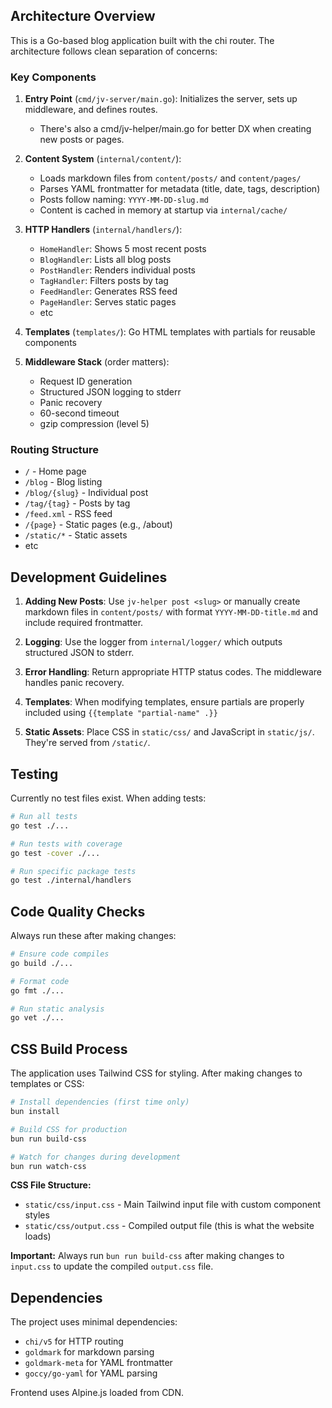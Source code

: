 ## Architecture Overview

This is a Go-based blog application built with the chi router. The architecture follows clean separation of concerns:

### Key Components

1. **Entry Point** (`cmd/jv-server/main.go`): Initializes the server, sets up middleware, and defines routes.

   - There's also a cmd/jv-helper/main.go for better DX when creating new posts or pages.

2. **Content System** (`internal/content/`):

   - Loads markdown files from `content/posts/` and `content/pages/`
   - Parses YAML frontmatter for metadata (title, date, tags, description)
   - Posts follow naming: `YYYY-MM-DD-slug.md`
   - Content is cached in memory at startup via `internal/cache/`

3. **HTTP Handlers** (`internal/handlers/`):

   - `HomeHandler`: Shows 5 most recent posts
   - `BlogHandler`: Lists all blog posts
   - `PostHandler`: Renders individual posts
   - `TagHandler`: Filters posts by tag
   - `FeedHandler`: Generates RSS feed
   - `PageHandler`: Serves static pages
   - etc

4. **Templates** (`templates/`): Go HTML templates with partials for reusable components

5. **Middleware Stack** (order matters):
   - Request ID generation
   - Structured JSON logging to stderr
   - Panic recovery
   - 60-second timeout
   - gzip compression (level 5)

### Routing Structure

- `/` - Home page
- `/blog` - Blog listing
- `/blog/{slug}` - Individual post
- `/tag/{tag}` - Posts by tag
- `/feed.xml` - RSS feed
- `/{page}` - Static pages (e.g., /about)
- `/static/*` - Static assets
- etc

## Development Guidelines

1. **Adding New Posts**: Use `jv-helper post <slug>` or manually create markdown files in `content/posts/` with format `YYYY-MM-DD-title.md` and include required frontmatter.

2. **Logging**: Use the logger from `internal/logger/` which outputs structured JSON to stderr.

3. **Error Handling**: Return appropriate HTTP status codes. The middleware handles panic recovery.

4. **Templates**: When modifying templates, ensure partials are properly included using `{{template "partial-name" .}}`

5. **Static Assets**: Place CSS in `static/css/` and JavaScript in `static/js/`. They're served from `/static/`.

## Testing

Currently no test files exist. When adding tests:

```bash
# Run all tests
go test ./...

# Run tests with coverage
go test -cover ./...

# Run specific package tests
go test ./internal/handlers
```

## Code Quality Checks

Always run these after making changes:

```bash
# Ensure code compiles
go build ./...

# Format code
go fmt ./...

# Run static analysis
go vet ./...
```

## CSS Build Process

The application uses Tailwind CSS for styling. After making changes to templates or CSS:

```bash
# Install dependencies (first time only)
bun install

# Build CSS for production
bun run build-css

# Watch for changes during development
bun run watch-css
```

**CSS File Structure:**
- `static/css/input.css` - Main Tailwind input file with custom component styles
- `static/css/output.css` - Compiled output file (this is what the website loads)

**Important:** Always run `bun run build-css` after making changes to `input.css` to update the compiled `output.css` file.

## Dependencies

The project uses minimal dependencies:

- `chi/v5` for HTTP routing
- `goldmark` for markdown parsing
- `goldmark-meta` for YAML frontmatter
- `goccy/go-yaml` for YAML parsing

Frontend uses Alpine.js loaded from CDN.
